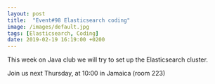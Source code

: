 ```yaml
---
layout: post
title:  "Event#98 Elasticsearch coding"
image: /images/default.jpg
tags: [Elasticsearch, Coding]
date: 2019-02-19 16:19:00 +0200
---
```


This week on Java club we will try to set up the Elasticsearch cluster.[]()

Join us next Thursday, at 10:00 in Jamaica (room 223)